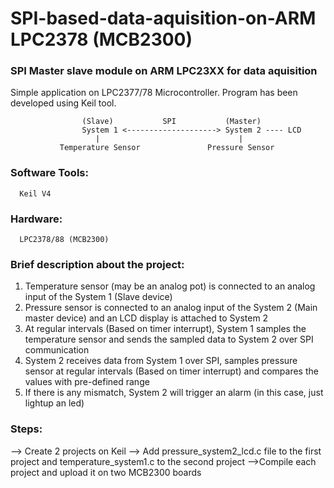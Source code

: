# SPI-based-data-aquisition-on-ARM LPC2378 (MCB2300)

### SPI Master slave module on ARM LPC23XX for data aquisition

Simple application on LPC2377/78 Microcontroller. Program has been developed using Keil tool.



                    (Slave)	          SPI	        (Master)
                    System 1 <--------------------> System 2 ---- LCD
                       |			                   |
               Temperature Sensor 	            Pressure Sensor


### Software Tools:

      Keil V4
      
### Hardware:

      LPC2378/88 (MCB2300)
      
### Brief description about the project:

1. Temperature sensor (may be an analog pot) is connected to an analog input of the System 1 (Slave device)
2. Pressure sensor is connected to an analog input of the System 2 (Main master device) and an LCD display is attached to System 2 
3. At regular intervals (Based on timer interrupt), System 1 samples the temperature sensor and sends the sampled data to System 2 over SPI communication
4. System 2 receives data from System 1 over SPI, samples pressure sensor at regular intervals (Based on timer interrupt) and compares the values with pre-defined range
5. If there is any mismatch, System 2 will trigger an alarm (in this case, just lightup an led)

### Steps:

--> Create 2 projects on Keil
--> Add pressure_system2_lcd.c file to the first project and temperature_system1.c to the second project
-->Compile each project and upload it on two MCB2300 boards

